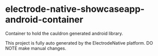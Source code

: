 # electrode-native-showcaseapp-android-container
Container to hold the cauldron generated android library.

This project is fully auto generated by the ElectrodeNative platform. DO NOTE make manual changes. 
